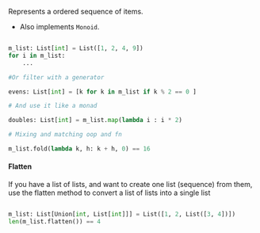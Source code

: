 Represents a ordered sequence of items.

- Also implements `Monoid`.

```python

m_list: List[int] = List([1, 2, 4, 9])
for i in m_list:
    ...

#Or filter with a generator

evens: List[int] = [k for k in m_list if k % 2 == 0 ]

# And use it like a monad

doubles: List[int] = m_list.map(lambda i : i * 2) 

# Mixing and matching oop and fn

m_list.fold(lambda k, h: k + h, 0) == 16

```

#### Flatten

If you have a list of lists, and want to create one list (sequence) from them, use the flatten method to convert a list of lists into a single list

```python

m_list: List[Union[int, List[int]]] = List([1, 2, List([3, 4])])
len(m_list.flatten()) == 4

```